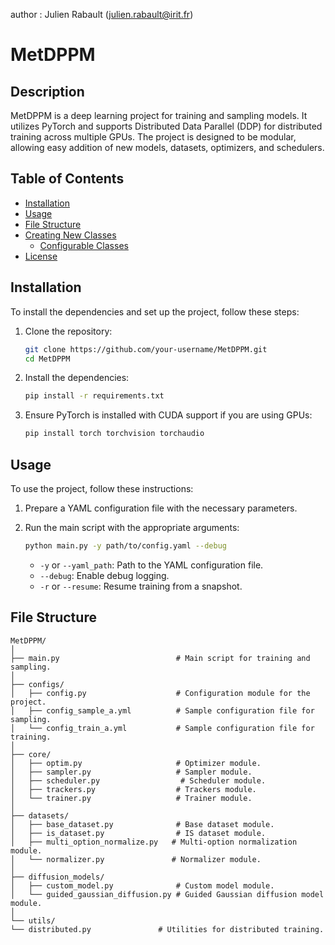 author : Julien Rabault (julien.rabault@irit.fr)

 # MetDPPM

## Description

MetDPPM is a deep learning project for training and sampling models. It utilizes PyTorch and supports Distributed Data Parallel (DDP) for distributed training across multiple GPUs. The project is designed to be modular, allowing easy addition of new models, datasets, optimizers, and schedulers.

## Table of Contents

- [Installation](#installation)
- [Usage](#usage)
- [File Structure](#file-structure)
- [Creating New Classes](#creating-new-classes)
  - [Configurable Classes](#configurable-classes)
- [License](#license)

## Installation

To install the dependencies and set up the project, follow these steps:

1. Clone the repository:

    ```bash
    git clone https://github.com/your-username/MetDPPM.git
    cd MetDPPM
    ```

2. Install the dependencies:

    ```bash
    pip install -r requirements.txt
    ```

3. Ensure PyTorch is installed with CUDA support if you are using GPUs:

    ```bash
    pip install torch torchvision torchaudio
    ```

## Usage

To use the project, follow these instructions:

1. Prepare a YAML configuration file with the necessary parameters.

2. Run the main script with the appropriate arguments:

    ```bash
    python main.py -y path/to/config.yaml --debug
    ```

    - `-y` or `--yaml_path`: Path to the YAML configuration file.
    - `--debug`: Enable debug logging.
    - `-r` or `--resume`: Resume training from a snapshot.

## File Structure
```
MetDPPM/
│
├── main.py                          # Main script for training and sampling.
│
├── configs/
│   ├── config.py                    # Configuration module for the project.
│   ├── config_sample_a.yml          # Sample configuration file for sampling.
│   └── config_train_a.yml           # Sample configuration file for training.
│
├── core/
│   ├── optim.py                     # Optimizer module.
│   ├── sampler.py                   # Sampler module.
│   ├── scheduler.py                  # Scheduler module.
│   ├── trackers.py                  # Trackers module.
│   └── trainer.py                   # Trainer module.
│
├── datasets/
│   ├── base_dataset.py              # Base dataset module.
│   ├── is_dataset.py                # IS dataset module.
│   ├── multi_option_normalize.py   # Multi-option normalization module.
│   └── normalizer.py               # Normalizer module.
│
├── diffusion_models/
│   ├── custom_model.py              # Custom model module.
│   └── guided_gaussian_diffusion.py # Guided Gaussian diffusion model module.
│
└── utils/
└── distributed.py               # Utilities for distributed training.
```
